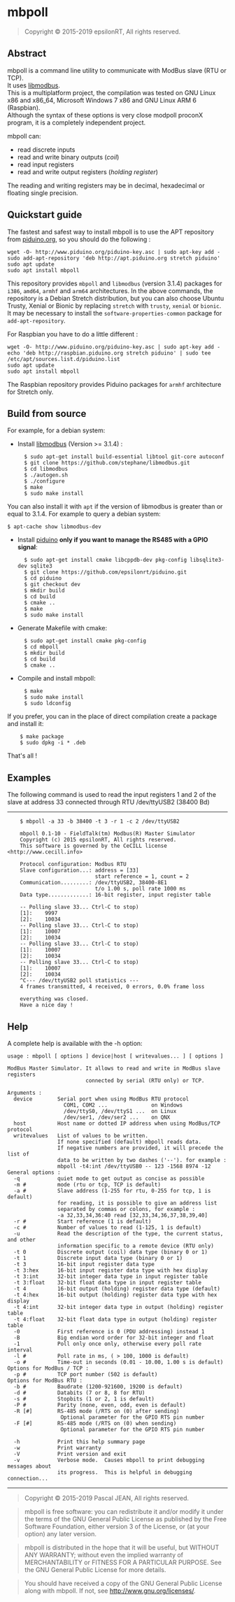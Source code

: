 # mbpoll

> Copyright © 2015-2019 epsilonRT, All rights reserved.  


## Abstract

mbpoll is a command line utility to communicate with ModBus slave (RTU or TCP).  
It uses [libmodbus](http://libmodbus.org/).  
This is a multiplatform project, the compilation was tested on GNU Linux
x86 and x86_64, Microsoft Windows 7 x86 and GNU Linux ARM 6 (Raspbian).  
Although the syntax of these options is very close modpoll proconX program,
it is a completely independent project.

mbpoll can:

- read discrete inputs
- read and write binary outputs (*coil*)
- read input registers
- read and write output registers (*holding register*)

The reading and writing registers may be in decimal, hexadecimal or 
floating single precision.

## Quickstart guide

The fastest and safest way to install mbpoll is to use the APT 
repository from [piduino.org](http://apt.piduino.org), so you should do the following :

    wget -O- http://www.piduino.org/piduino-key.asc | sudo apt-key add -
    sudo add-apt-repository 'deb http://apt.piduino.org stretch piduino'
    sudo apt update
    sudo apt install mbpoll

This repository provides `mbpoll` and `libmodbus` (version 3.1.4) packages for 
`i386`, `amd64`, `armhf` and `arm64` architectures.
In the above commands, the repository is a Debian Stretch distribution, but you 
can also choose Ubuntu Trusty, Xenial or Bionic by replacing `stretch` with 
`trusty`, `xenial` or `bionic`.  
It may be necessary to install the `software-properties-common` 
package for `add-apt-repository`.

For Raspbian you have to do a little different :

    wget -O- http://www.piduino.org/piduino-key.asc | sudo apt-key add -
    echo 'deb http://raspbian.piduino.org stretch piduino' | sudo tee /etc/apt/sources.list.d/piduino.list
    sudo apt update
    sudo apt install mbpoll

The Raspbian repository provides Piduino packages for `armhf` architecture for Stretch only.

## Build from source

For example, for a debian system:

* Install [libmodbus](https://github.com/stephane/libmodbus.git) (Version >= 3.1.4) :

        $ sudo apt-get install build-essential libtool git-core autoconf
        $ git clone https://github.com/stephane/libmodbus.git
        $ cd libmodbus
        $ ./autogen.sh
        $ ./configure
        $ make
        $ sudo make install

You can also install it with `apt` if the version of libmodbus is greater than or equal to 3.1.4.
For example to query a debian system:

    $ apt-cache show libmodbus-dev

* Install [piduino](https://github.com/epsilonrt/piduino/tree/dev) **only if you want to manage the RS485 with a GPIO signal**:

        $ sudo apt-get install cmake libcppdb-dev pkg-config libsqlite3-dev sqlite3
        $ git clone https://github.com/epsilonrt/piduino.git
        $ cd piduino 
        $ git checkout dev
        $ mkdir build
        $ cd build
        $ cmake ..
        $ make
        $ sudo make install
    
* Generate Makefile with cmake:

        $ sudo apt-get install cmake pkg-config
        $ cd mbpoll
        $ mkdir build
        $ cd build
        $ cmake ..

* Compile and install mbpoll:

        $ make
        $ sudo make install
        $ sudo ldconfig

If you prefer, you can in the place of direct compilation create a package and install it:

        $ make package
        $ sudo dpkg -i * .deb

That's all !

## Examples

The following command is used to read the input registers 1 and 2 of the
slave at address 33 connected through RTU /dev/ttyUSB2 (38400 Bd)

---

        $ mbpoll -a 33 -b 38400 -t 3 -r 1 -c 2 /dev/ttyUSB2
        
        mbpoll 0.1-10 - FieldTalk(tm) Modbus(R) Master Simulator
        Copyright (c) 2015 epsilonRT, All rights reserved.
        This software is governed by the CeCILL license <http://www.cecill.info>

        Protocol configuration: Modbus RTU
        Slave configuration...: address = [33]
                                start reference = 1, count = 2
        Communication.........: /dev/ttyUSB2, 38400-8E1 
                                t/o 1.00 s, poll rate 1000 ms
        Data type.............: 16-bit register, input register table

        -- Polling slave 33... Ctrl-C to stop)
        [1]: 	9997
        [2]: 	10034
        -- Polling slave 33... Ctrl-C to stop)
        [1]: 	10007
        [2]: 	10034
        -- Polling slave 33... Ctrl-C to stop)
        [1]: 	10007
        [2]: 	10034
        -- Polling slave 33... Ctrl-C to stop)
        [1]: 	10007
        [2]: 	10034
        ^C--- /dev/ttyUSB2 poll statistics ---
        4 frames transmitted, 4 received, 0 errors, 0.0% frame loss

        everything was closed.
        Have a nice day !

## Help

A complete help is available with the -h option:

    usage : mbpoll [ options ] device|host [ writevalues... ] [ options ]

    ModBus Master Simulator. It allows to read and write in ModBus slave registers
                             connected by serial (RTU only) or TCP.

    Arguments :
      device        Serial port when using ModBus RTU protocol
                      COM1, COM2 ...              on Windows
                      /dev/ttyS0, /dev/ttyS1 ...  on Linux
                      /dev/ser1, /dev/ser2 ...    on QNX
      host          Host name or dotted IP address when using ModBus/TCP protocol
      writevalues   List of values to be written.
                    If none specified (default) mbpoll reads data.
                    If negative numbers are provided, it will precede the list of
                    data to be written by two dashes ('--'). for example :
                    mbpoll -t4:int /dev/ttyUSB0 -- 123 -1568 8974 -12
    General options : 
      -q            quiet mode to get output as concise as possible
      -m #          mode (rtu or tcp, TCP is default)
      -a #          Slave address (1-255 for rtu, 0-255 for tcp, 1 is default)
                    for reading, it is possible to give an address list
                    separated by commas or colons, for example :
                    -a 32,33,34,36:40 read [32,33,34,36,37,38,39,40]
      -r #          Start reference (1 is default)
      -c #          Number of values to read (1-125, 1 is default)
      -u            Read the description of the type, the current status, and other
                    information specific to a remote device (RTU only)
      -t 0          Discrete output (coil) data type (binary 0 or 1)
      -t 1          Discrete input data type (binary 0 or 1)
      -t 3          16-bit input register data type
      -t 3:hex      16-bit input register data type with hex display
      -t 3:int      32-bit integer data type in input register table
      -t 3:float    32-bit float data type in input register table
      -t 4          16-bit output (holding) register data type (default)
      -t 4:hex      16-bit output (holding) register data type with hex display
      -t 4:int      32-bit integer data type in output (holding) register table
      -t 4:float    32-bit float data type in output (holding) register table
      -0            First reference is 0 (PDU addressing) instead 1
      -B            Big endian word order for 32-bit integer and float
      -1            Poll only once only, otherwise every poll rate interval
      -l #          Poll rate in ms, ( > 100, 1000 is default)
      -o #          Time-out in seconds (0.01 - 10.00, 1.00 s is default)
    Options for ModBus / TCP : 
      -p #          TCP port number (502 is default)
    Options for ModBus RTU : 
      -b #          Baudrate (1200-921600, 19200 is default)
      -d #          Databits (7 or 8, 8 for RTU)
      -s #          Stopbits (1 or 2, 1 is default)
      -P #          Parity (none, even, odd, even is default)
      -R [#]        RS-485 mode (/RTS on (0) after sending)
                     Optional parameter for the GPIO RTS pin number
      -F [#]        RS-485 mode (/RTS on (0) when sending)
                     Optional parameter for the GPIO RTS pin number

      -h            Print this help summary page
      -w            Print warranty
      -V            Print version and exit
      -v            Verbose mode.  Causes mbpoll to print debugging messages about
                    its progress.  This is helpful in debugging connection...

---
> Copyright © 2015-2019 Pascal JEAN, All rights reserved.

> mbpoll is free software: you can redistribute it and/or modify
it under the terms of the GNU General Public License as published by
the Free Software Foundation, either version 3 of the License, or
(at your option) any later version.

> mbpoll is distributed in the hope that it will be useful,
but WITHOUT ANY WARRANTY; without even the implied warranty of
MERCHANTABILITY or FITNESS FOR A PARTICULAR PURPOSE.  See the
GNU General Public License for more details.

> You should have received a copy of the GNU General Public License
along with mbpoll. If not, see <http://www.gnu.org/licenses/>.
